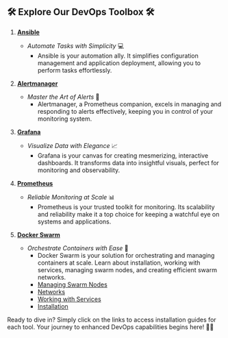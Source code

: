 ## 🛠️ Explore Our DevOps Toolbox 🛠️

1. **[Ansible](https://github.com/00010035/DevOps/blob/main/ansible/setting-ansible.md)**
   - *Automate Tasks with Simplicity* 💻
     - Ansible is your automation ally. It simplifies configuration management and application deployment, allowing you to perform tasks effortlessly.

2. **[Alertmanager](https://github.com/00010035/DevOps/blob/main/monitoring-service/alertmanager/alertmanager.md)**
   - *Master the Art of Alerts* 🚨
     - Alertmanager, a Prometheus companion, excels in managing and responding to alerts effectively, keeping you in control of your monitoring system.

3. **[Grafana](https://github.com/00010035/DevOps/blob/main/monitoring-service/grafana/grafana.md)**
   - *Visualize Data with Elegance* 📈
     - Grafana is your canvas for creating mesmerizing, interactive dashboards. It transforms data into insightful visuals, perfect for monitoring and observability.

4. **[Prometheus](https://github.com/00010035/DevOps/blob/main/monitoring-service/promotheus/promotheus.md)**
   - *Reliable Monitoring at Scale* 📊
     - Prometheus is your trusted toolkit for monitoring. Its scalability and reliability make it a top choice for keeping a watchful eye on systems and applications.
5. **[Docker Swarm](https://github.com/00010035/DevOps/blob/main/docker-swarm/docker-swarm.md)**
   - *Orchestrate Containers with Ease* 🐳
     - Docker Swarm is your solution for orchestrating and managing containers at scale. Learn about installation, working with services, managing swarm nodes, and creating efficient swarm networks.
     - [Managing Swarm Nodes](https://github.com/00010035/DevOps/blob/main/docker_swarm/Managing%20Swarm%20Nodes.md) <!-- Managing Docker Swarm nodes -->
     - [Networks](https://github.com/00010035/DevOps/blob/main/docker_swarm/Networks.md) <!-- Creating and managing Docker Swarm networks -->
     - [Working with Services](https://github.com/00010035/DevOps/blob/main/docker_swarm/Working%20with%20Services.md) <!-- Deploying and managing services in Docker Swarm -->
     - [Installation](https://github.com/00010035/DevOps/blob/main/docker_swarm/installation.md) <!-- Installing Docker Swarm -->


Ready to dive in? Simply click on the links to access installation guides for each tool. Your journey to enhanced DevOps capabilities begins here! 🚀🔧
